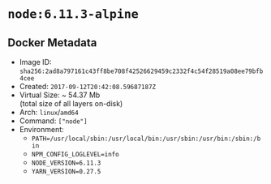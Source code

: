 # `node:6.11.3-alpine`

## Docker Metadata

- Image ID: `sha256:2ad8a797161c43ff8be708f42526629459c2332f4c54f28519a08ee79bfb4cee`
- Created: `2017-09-12T20:42:08.59687187Z`
- Virtual Size: ~ 54.37 Mb  
  (total size of all layers on-disk)
- Arch: `linux`/`amd64`
- Command: `["node"]`
- Environment:
  - `PATH=/usr/local/sbin:/usr/local/bin:/usr/sbin:/usr/bin:/sbin:/bin`
  - `NPM_CONFIG_LOGLEVEL=info`
  - `NODE_VERSION=6.11.3`
  - `YARN_VERSION=0.27.5`
